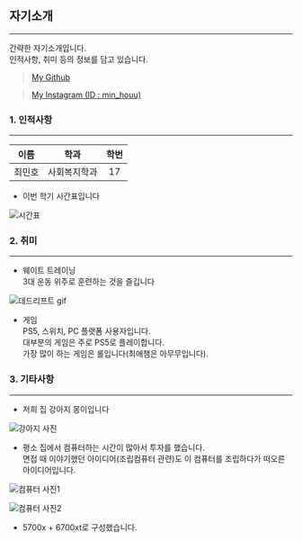 ## 자기소개
___
간략한 자기소개입니다. <br>
인적사항, 취미 등의 정보를 담고 있습니다. 

> [My Github](github.com/minhouu "깃허브")

> [My Instagram (ID : min_houu)](https://instagram.com/min_houu?igshid=ZDdkNTZiNTM= "인스타 링크")

### 1. 인적사항
___

| 이름 | 학과 | 학번 |
| :---: | :---: | :---: |
|최민호|사회복지학과|17|

* 이번 학기 시간표입니다 <br>

![시간표](/minho/timetable.jpg)

### 2. 취미
___

* 웨이트 트레이닝 <br>
3대 운동 위주로 훈련하는 것을 즐깁니다

![데드리프트 gif](/minho/dead.gif)

* 게임 <br>
PS5, 스위치, PC 플랫폼 사용자입니다. <br>
대부분의 게임은 주로 PS5로 플레이합니다. <br>
가장 많이 하는 게임은 롤입니다(최애챔은 아무무입니다). <br>

### 3. 기타사항
___

* 저희 집 강아지 몽이입니다 <br>

![강아지 사진](/minho/mong.jpg)

* 평소 집에서 컴퓨터하는 시간이 많아서 투자를 했습니다. <br>
면접 때 이야기했던 아이디어(조립컴퓨터 관련)도 이 컴퓨터를 조립하다가 떠오른 아이디어입니다. <br>

![컴퓨터 사진1](/minho/computer1.jpg)

![컴퓨터 사진2](/minho/computer2.jpg)

* 5700x + 6700xt로 구성했습니다.